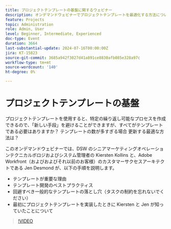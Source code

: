```yaml
---
title: プロジェクトテンプレートの基盤に関するウェビナー
description: オンデマンドウェビナーでプロジェクトテンプレートを最適化する方法について、エキスパートから説明します。 テンプレートの開発と更新を合理化するための DSW とAdobe Workfrontのベストプラクティス、避けるべき落とし穴、実践的なインサイトを確認します。
feature: Projects
topic: Administration
role: Admin, User
level: Beginner, Intermediate, Experienced
doc-type: Event
duration: 3664
last-substantial-update: 2024-07-16T00:00:00Z
jira: KT-15823
source-git-commit: 3685a942f3027d41a891ce8830afb085e328a97c
workflow-type: tm+mt
source-wordcount: '140'
ht-degree: 0%

---
```



# プロジェクトテンプレートの基盤

プロジェクトテンプレートを使用すると、特定の繰り返し可能なプロセスを作成できるので、「新しい手段」を避けることができますが、すべてがテンプレートである必要はありますか？ テンプレートの数が多すぎる場合 更新する最適な方法は？

このオンデマンドウェビナーでは、DSW のシニアマーケティングオペレーションテクニカルボロジおよびシステム管理者の Kiersten Kollins と、Adobe Workfront（およびおよびそれ以前のお客様）のカスタマーサクセスアーキテクトである Jen Desmond が、以下の手順を説明します。

* テンプレートが重要な理由
* テンプレート開発のベストプラクティス
* 回避すべき一般的なテンプレートの落とし穴（タスクの制約を忘れないでください）
* 最初にプロジェクトテンプレートを実装したときに Kiersten と Jen が知っていたことについて

>[!VIDEO](https://video.tv.adobe.com/v/3431017/?learn=on)
